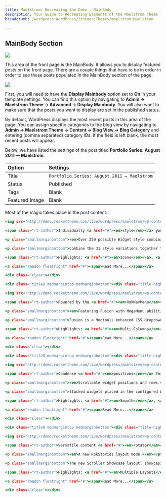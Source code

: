 ```yaml
---
title: Maelstrom: Recreating the Demo - MainBody
description: Your Guide to Recreating Elements of the Maelstrom Theme for WordPress
breadcrumb: /wordpress:WordPress/!themes:Themes/maelstrom:Maelstrom

---
```


MainBody Section
-----

![][demo]

This area of the front page is the MainBody. It allows you to display featured posts on the front page. There are a couple things that have to be in order in order to see these posts populated in the MainBody section of the page.

![][mainbody]

First, you will need to have the **Display Mainbody** option set to **On** in your template settings. You can find this option by navigating to **Admin -> Maelstrom Theme -> Advanced -> Display Mainbody**. You will also want to make sure that the posts you want to display are set in the published status.

By default, WordPress displays the most recent posts in this area of the page. You can assign specific categories to the blog view by navigating to **Admin -> Maelstrom Theme -> Content -> Blog View -> Blog Category** and entering (comma separated) category IDs. If the field is left blank, the most recent posts will appear.

Below, we have listed the settings of the post titled **Portfolio Series: August 2011 — Maelstrom**.

| Option         | Settings                                    |  
| :------------- | :------------------------------------------ |  
| Title          | `Portfolio Series: August 2011 — Maelstrom` |  
| Status         | Published                                   |  
| Tags           | Blank                                       |  
| Featured Image | Blank                                       |  


Most of the magic takes place in the post content:

~~~ .html
<img src="http://demo.rockettheme.com/live/wordpress/maelstrom/wp-content/rockettheme/rt_maelstrom_wp/frontpage/main1.jpg" alt="image" width="140" height="98" class="rt-image floatleft" />

<span class="rt-author">Individually <a href="#"><em>style</em></a> your modular content.</span>

<p class="smallmarginbottom"><em>Over 250 possible Widget style combinations.</em></p>

<p class="smallmarginbottom">Combine the 31 style variations together to create diverse widget styling, style the titles, widget backgrounds and read more.</p>

<span class="rt-author">Highlights: <a href="#"><em>Icons</em></a>, <a href="#"><em>Combos</em></a>, <a href="#"><em>Layout Suffixes</em></a></span>

<a class="readon floatright" href="#"><span>Read More...</span></a>

<div class="clear"></div>

<div class="title8 medmargintop medmarginbottom"><div class="title-highlight"><div class="title-highlight2"></div></div></div>

<img src="http://demo.rockettheme.com/live/wordpress/maelstrom/wp-content/rockettheme/rt_maelstrom_wp/frontpage/main2.jpg" alt="image" width="140" height="98" class="rt-image floatleft" />

<span class="rt-author">Powered by the <a href="#"><em>RokNavMenu</em></a>.</span>

<p class="smallmarginbottom"><em>Featuring Fusion with MegaMenu abilities.</em></p>

<p class="smallmarginbottom">Fusion is a Mootools enhanced CSS dropdown menu system, that is fully crawlable by search engines, and packed with advanced features.</p>

<span class="rt-author">Highlights: <a href="#"><em>Multi-Columns</em></a>, <a href="#"><em>Subtexts</em></a>, <a href="#"><em>Menu Icons</em></a></span>

<a class="readon floatright" href="#"><span>Read More...</span></a>

<div class="clear"></div>

<div class="title8 medmargintop medmarginbottom"><div class="title-highlight"><div class="title-highlight2"></div></div></div>

<img src="http://demo.rockettheme.com/live/wordpress/maelstrom/wp-content/rockettheme/rt_maelstrom_wp/frontpage/main3.jpg" alt="image" width="140" height="98" class="rt-image floatleft" />

<span class="rt-author">Condense <a href="#"><em>positions</em></a> for more window real estate.</span>

<p class="smallmarginbottom"><em>Scrollable widget positions and rows.</em></p>

<p class="smallmarginbottom">Stacked widgets placed in the configured Widget rows will load this feature; this places stacked widgets inside a rotation element.</p>

<span class="rt-author">Highlights: <a href="#"><em>Smooth</em></a>, <a href="#"><em>Configurable</em></a>, <a href="#"><em>Automated</em></a></span>

<a class="readon floatright" href="#"><span>Read More...</span></a>

<div class="clear"></div>

<div class="title8 medmargintop medmarginbottom"><div class="title-highlight"><div class="title-highlight2"></div></div></div>

<img src="http://demo.rockettheme.com/live/wordpress/maelstrom/wp-content/rockettheme/rt_maelstrom_wp/frontpage/main4.jpg" alt="image" width="140" height="98" class="rt-image floatleft" />

<span class="rt-author">Versatile content <a href="#"><em>rotator</em></a> plugin.</span>

<p class="smallmarginbottom"><em>A new RokStories layout mode.</em></p>

<p class="smallmarginbottom">The new Scroller Showcase layout, showcasing large images in an intuitive and elegant manner, perfect for any portfolio site.</p>

<span class="rt-author">Highlights: <a href="#"><em>Multiple Layouts</em></a>, <a href="#"><em>Advanced Controls</em></a></span>

<a class="readon floatright" href="#"><span>Read More...</span></a>

<div class="clear"></div>
~~~

[demo]: assets/demo_9.jpeg
[mainbody]: assets/setadvanced.jpeg
